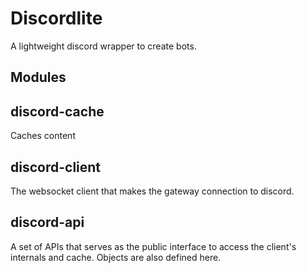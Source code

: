 # Discordlite

A lightweight discord wrapper to create bots.

## Modules

## discord-cache

Caches content

## discord-client

The websocket client that makes the gateway connection to discord.

## discord-api

A set of APIs that serves as the public interface to access the client's internals and cache. Objects are also defined
here.

